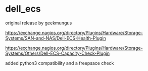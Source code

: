 # dell_ecs
original release by geekmungus

https://exchange.nagios.org/directory/Plugins/Hardware/Storage-Systems/SAN-and-NAS/Dell-ECS-Health-Plugin

https://exchange.nagios.org/directory/Plugins/Hardware/Storage-Systems/Others/Dell-ECS-Capacity-Check-Plugin

added python3 compatibility and a freepsace check
